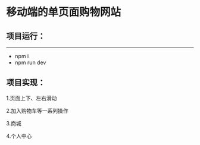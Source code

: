 # 移动端的单页面购物网站

## 项目运行：
----------
* npm i
* npm run dev

## 项目实现：

1.页面上下、左右滑动

2.加入购物车等一系列操作

3.商城

4.个人中心

